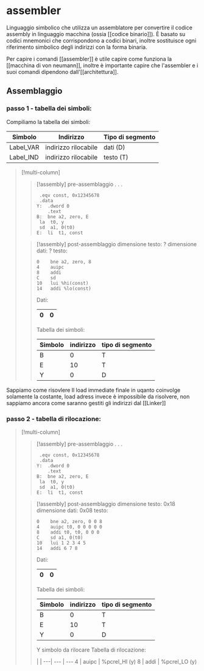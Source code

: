 # assembler
Linguaggio simbolico che utilizza un assemblatore per convertire il codice assembly in linguaggio macchina (ossia [[codice binario]]). È basato su codici mnemonici che corrispondono a codici binari, inoltre sostituisce ogni riferimento simbolico degli indirizzi con la forma binaria.

Per capire i comandi [[assembler]] è utile capire come funziona la [[macchina di von neumann]], inoltre è importante capire che l'assembler e i suoi comandi dipendono dall'[[architettura]].


## Assemblaggio

### passo 1 - tabella dei simboli:
Compiliamo la tabella dei simboli:

Simbolo | Indirizzo | Tipo di segmento
 --- | --- | ---
 Label_VAR | indirizzo rilocabile | dati (D)
 Label_IND  | indirizzo rilocabile | testo (T)


>[!multi-column]
>
>>[!assembly] pre-assemblaggio
>>.
>>.
>>.
>>```armasm
>>	.eqv const, 0x12345678
>>	.data
>>Y:  .dword 0
>>     .text
>>B:  bne a2, zero, E
>>	la  t0, y
>>	sd  a1, 0(t0)
>>E:  li  t1, const
>>```
>
>>[!assembly] post-assemblaggio
>>dimensione testo: ?
>>dimensione dati: ?
>>testo:
>>```armasm
>>0    bne a2, zero, 8
>>4    auipc
>>8    addi
>>C    sd
>>10   lui %hi(const)
>>14   addi %lo(const)
>>```
>>
>>Dati:
>>
>>0 | 0
>>---|---
>>Tabella dei simboli:
>>
>>Simbolo | indirizzo | tipo di segmento
>>--- | --- | ---
>>B | 0 | T
>>E | 10 | T
>>Y | 0 | D
>

Sappiamo come risovlere Il load immediate finale in uqanto coinvolge solamente la costante, load adress invece è impossibile da risolvere, non sappiamo ancora come saranno gestiti gli indirizzi dal [[Linker]]

### passo 2 - tabella di rilocazione:


>[!multi-column]
>
>>[!assembly] pre-assemblaggio
>>.
>>.
>>.
>>```armasm
>>	.eqv const, 0x12345678
>>	.data
>>Y:  .dword 0
>>     .text
>>B:  bne a2, zero, E
>>	la  t0, y
>>	sd  a1, 0(t0)
>>E:  li  t1, const
>>```
>
>>[!assembly] post-assemblaggio
>>dimensione testo: 0x18
>>dimensione dati: 0x08
>>testo:
>>```armasm
>>0    bne a2, zero, 0 0 8
>>4    auipc t0, 0 0 0 0 0
>>8    addi t0, t0, 0 0 0
>>C    sd a1, 0(t0)
>>10   lui 1 2 3 4 5
>>14   addi 6 7 8
>>```
>>
>>Dati:
>>
>>0 | 0
>>---|---
>>Tabella dei simboli:
>>
>>Simbolo | indirizzo | tipo di segmento
>>--- | --- | ---
>>B | 0 | T
>>E | 10 | T
>>Y | 0 | D
>>
>>Y simbolo da rilocare
>>Tabella di rilocazione:
>>
>>|  | 
>> ---| --- | ---
>>4 | auipc | %pcrel_HI (y)
>>8 | addi | %pcrel_LO (y)

